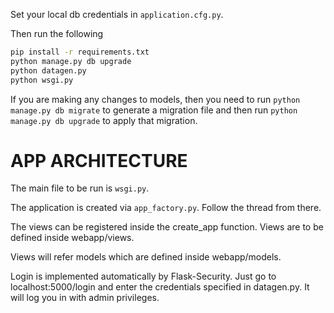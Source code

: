 Set your local db credentials in `application.cfg.py`.

Then run the following

```bash
pip install -r requirements.txt
python manage.py db upgrade
python datagen.py
python wsgi.py
```

If you are making any changes to models, then you need to run `python manage.py db migrate` to generate a migration file and then run `python manage.py db upgrade` to apply that migration.


APP ARCHITECTURE
=================

The main file to be run is `wsgi.py`.

The application is created via `app_factory.py`. Follow the thread from there. 

The views can be registered inside the create_app function. 
Views are to be defined inside webapp/views. 

Views will refer models which are defined inside webapp/models.

Login is implemented automatically by Flask-Security. Just go to localhost:5000/login and enter
the credentials specified in datagen.py. It will log you in with admin privileges. 